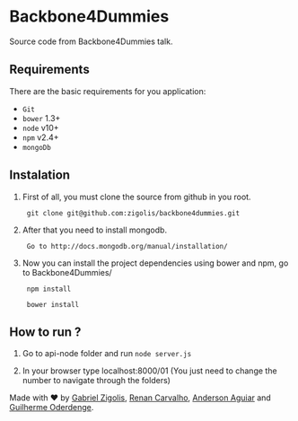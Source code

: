 # Backbone4Dummies

Source code from Backbone4Dummies talk.

## Requirements

There are the basic requirements for you application:

* ```Git```
* ```bower``` 1.3+
* ```node```  v10+
* ```npm```   v2.4+
* ```mongoDb```


## Instalation

1. First of all, you must clone the source from github in you root.

    	git clone git@github.com:zigolis/backbone4dummies.git

1. After that you need to install mongodb.

		Go to http://docs.mongodb.org/manual/installation/

1. Now you can install the project dependencies using bower and npm, go to Backbone4Dummies/

		npm install

		bower install

## How to run ?

1. Go to api-node folder and run `node server.js`

2. In your browser type localhost:8000/01 (You just need to change the number to navigate through the folders)

Made with ❤ by
[Gabriel Zigolis](https://twitter.com/zigolis),
[Renan Carvalho](https://twitter.com/rcarvalhojs),
[Anderson Aguiar](https://twitter.com/andersonaguiar) and
[Guilherme Oderdenge](https://twitter.com/chiefgui).
